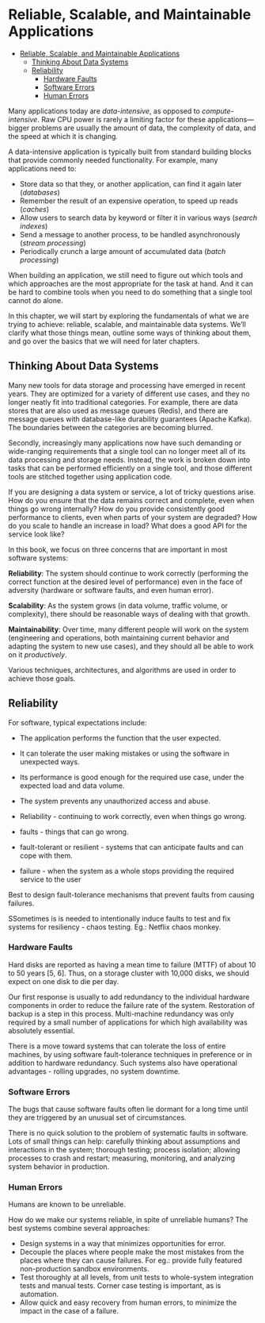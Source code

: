 # Reliable, Scalable, and Maintainable Applications

- [Reliable, Scalable, and Maintainable Applications](#reliable-scalable-and-maintainable-applications)
  - [Thinking About Data Systems](#thinking-about-data-systems)
  - [Reliability](#reliability)
    - [Hardware Faults](#hardware-faults)
    - [Software Errors](#software-errors)
    - [Human Errors](#human-errors)

Many applications today are *data-intensive*, as opposed to *compute-intensive*. Raw CPU power is rarely a limiting factor for these applications—bigger problems are usually the amount of data, the complexity of data, and the speed at which it is changing.

A data-intensive application is typically built from standard building blocks that provide commonly needed functionality. For example, many applications need to:

- Store data so that they, or another application, can find it again later (*databases*)
- Remember the result of an expensive operation, to speed up reads (*caches*)
- Allow users to search data by keyword or filter it in various ways (*search indexes*)
- Send a message to another process, to be handled asynchronously (*stream processing*)
- Periodically crunch a large amount of accumulated data (*batch processing*)

When building an application, we still need to figure out which tools and which approaches are the most appropriate for the task at hand. And it can be hard to combine tools when you need to do something that a single tool cannot do alone.

In this chapter, we will start by exploring the fundamentals of what we are trying to achieve: reliable, scalable, and maintainable data systems. We’ll clarify what those things mean, outline some ways of thinking about them, and go over the basics that we will need for later chapters.

## Thinking About Data Systems

Many new tools for data storage and processing have emerged in recent years. They are optimized for a variety of different use cases, and they no longer neatly fit into traditional categories. For example, there are data stores that are also used as message queues (Redis), and there are message queues with database-like durability guarantees (Apache Kafka). The boundaries between the categories are becoming blurred.

Secondly, increasingly many applications now have such demanding or wide-ranging requirements that a single tool can no longer meet all of its data processing and storage needs. Instead, the work is broken down into tasks that can be performed efficiently on a single tool, and those different tools are stitched together using application code.

If you are designing a data system or service, a lot of tricky questions arise. How do you ensure that the data remains correct and complete, even when things go wrong internally? How do you provide consistently good performance to clients, even when parts of your system are degraded? How do you scale to handle an increase in load? What does a good API for the service look like?

In this book, we focus on three concerns that are important in most software systems:

**Reliability**: The system should continue to work correctly (performing the correct function at the desired level of performance) even in the face of adversity (hardware or software faults, and even human error).

**Scalability**: As the system grows (in data volume, traffic volume, or complexity), there should be reasonable ways of dealing with that growth.

**Maintainability**: Over time, many different people will work on the system (engineering and operations, both maintaining current behavior and adapting the system to new use cases), and they should all be able to work on it *productively*.

Various techniques, architectures, and algorithms are used in order to achieve those goals.

## Reliability

For software, typical expectations include:

- The application performs the function that the user expected.
- It can tolerate the user making mistakes or using the software in unexpected ways.
- Its performance is good enough for the required use case, under the expected load and data volume.
- The system prevents any unauthorized access and abuse.

- Reliability - continuing to work correctly, even when things go wrong.
- faults - things that can go wrong.
- fault-tolerant or resilient - systems that can anticipate faults and can cope with them.
- failure - when the system as a whole stops providing the required service to the user

Best to design fault-tolerance mechanisms that prevent faults from causing failures.

SSometimes is is needed to intentionally induce faults to test and fix systems for resiliency - chaos testing. Eg.: Netflix chaos monkey.

### Hardware Faults

Hard disks are reported as having a mean time to failure (MTTF) of about 10 to 50 years [5, 6]. Thus, on a storage cluster with 10,000 disks, we should expect on  one disk to die per day.

Our first response is usually to add redundancy to the individual hardware components in order to reduce the failure rate of the system. Restoration of backup is a step in this process. Multi-machine redundancy was only required by a small number of applications for which high availability was absolutely essential.

There is a move toward systems that can tolerate the loss of entire machines, by using software fault-tolerance techniques in preference or in addition to hardware redundancy. Such systems also have operational advantages - rolling upgrades, no system downtime.

### Software Errors

The bugs that cause software faults often lie dormant for a long time until they are triggered by an unusual set of circumstances.

There is no quick solution to the problem of systematic faults in software. Lots of small things can help: carefully thinking about assumptions and interactions in the system; thorough testing; process isolation; allowing processes to crash and restart; measuring, monitoring, and analyzing system behavior in production.

### Human Errors

Humans are known to be unreliable.

How do we make our systems reliable, in spite of unreliable humans? The best systems combine several approaches:

- Design systems in a way that minimizes opportunities for error.
- Decouple the places where people make the most mistakes from the places where they can cause failures. For eg.: provide fully featured non-production sandbox environments.
- Test thoroughly at all levels, from unit tests to whole-system integration tests and manual tests. Corner case testing is important, as is automation.
- Allow quick and easy recovery from human errors, to minimize the impact in the case of a failure.